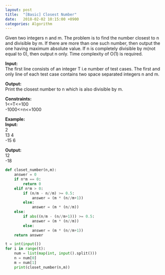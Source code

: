 ```yaml
---
layout: post
title:  "[Basic] Closest Number"
date:   2018-02-02 10:15:00 +0900
categories: Algorithm
---
```



Given two integers n and m. The problem is to find the number closest to n and divisible by m. If there are more than one such number, then output the one having maximum absolute value. If n is completely divisible by m(not equal to 0), then output n only. Time complexity of O(1) is required.

**Input:**  
The first line consists of an integer T i.e number of test cases. The first and only line of each test case contains two space separated integers n and m.

**Output:**  
Print the closest number to n which is also divisible by m.

**Constraints:**   
1<=T<=100  
-1000<=n<=1000  

**Example:**  
**Input:**  
2  
13 4  
-15 6  

**Output:**  
12  
-18  

```python
def closet_number(n,m):
    answer = 0
    if n*m == 0:
        return 0
    elif n*m > 0:
        if (n/m - n//m) >= 0.5:
            answer = (m * (n//m+1))
        else:
            answer = (m * (n//m))
    else:
        if abs((n/m - (n//m+1))) >= 0.5:
            answer = (m * (n//m))
        else:
            answer = (m * (n//m+1))
    return answer

t = int(input())
for i in range(t):
    num = list(map(int, input().split()))
    n = num[0]
    m = num[1]
    print(closet_number(n,m))
```